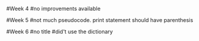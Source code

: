 #Week 4
#no improvements available 

#Week 5
#not much pseudocode. print statement should have parenthesis

#Week 6
#no title 
#did't use the dictionary  